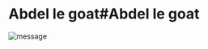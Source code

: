 # Abdel le goat#Abdel le goat

![message](https://www.parlerdamour.fr/wp-content/uploads/2019/12/message-touchant-pour-lui.jpg)